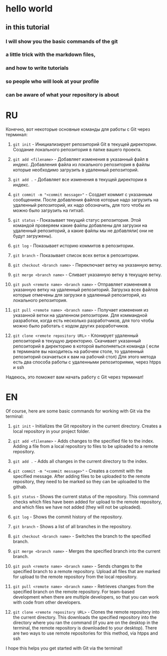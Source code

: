 # hello world 
## in this tutorial 
### I will show you the basic commands of the git
### a little trick with the markdown files, 
### and how to write tutorials
###  so people who will look at your profile 
### can be aware of what your repository is about

# RU

Конечно, вот некоторые основные команды для работы с Git через терминал:

1. `git init` - Инициализирует репозиторий Git в текущей директории. Создание локального репозитория в папке вашего проекта.

2. `git add <filename>` - Добавляет изменения в указанный файл в индекс. Добавления файла из локального репозитория в файлы которые необходимо загрузить в удаленный репозиторий.

3. `git add .` - Добавляет все изменения в текущей директории в индекс.

4. `git commit -m "<commit message>"` - Создает коммит с указанным сообщением. После добавления файлов которые надо загрузить на удаленный репозиторий, их надо обозначить, для того чтобы их можно было загрузить на гитхаб.

5. `git status` - Показывает текущий статус репозитория. Этой командой проверяем какие файлы добавлены для загрузки на удаленный репозиторий, а какие файлы мы не добавляли( они не будут загружены).

6. `git log` - Показывает историю коммитов в репозитории.

7. `git branch` - Показывает список всех веток в репозитории.

8. `git checkout <branch name>` - Переключает ветку на указанную ветку.

9. `git merge <branch name>` - Сливает указанную ветку в текущую ветку.

10. `git push <remote name> <branch name>` - Отправляет изменения в указанную ветку на удаленный репозиторий. Загрузка всех файлов которые отмечены для загрузки в удаленный репозиторий, из локального репозитория.

11. `git pull <remote name> <branch name>` - Получает изменения из указанной ветки на удаленном репозитории. Для коммандной разработки, когда есть несколько разработчиков, для того чтобы можно было работать с кодом других разработчиков.

12. `git clone <remote repository URL>` - Клонирует удаленный репозиторий в текущую директорию. Скачивает указанный репозиторий в директорию в которой выполняеться команда ( если в терминале вы находитесь на рабочем столе, то удаленный репозиторий скачаеться к вам на рабочий стол) 
Для этого метода есть два способа работы с удаленными репозиториями, через htpps и ssh

Надеюсь, это поможет вам начать работу с Git через терминал!


# EN 

Of course, here are some basic commands for working with Git via the terminal:

1. `git init` - Initializes the Git repository in the current directory. Creates a local repository in your project folder.

2. `git add <filename>` - Adds changes to the specified file to the index. Adding a file from a local repository to files to be uploaded to a remote repository.

3. `git add .` - Adds all changes in the current directory to the index.

4. `git commit -m "<commit message>"` - Creates a commit with the specified message. After adding files to be uploaded to the remote repository, they need to be marked so they can be uploaded to the githab.

5. `git status` - Shows the current status of the repository. This command checks which files have been added for upload to the remote repository, and which files we have not added (they will not be uploaded).

6. `git log` - Shows the commit history of the repository.

7. `git branch` - Shows a list of all branches in the repository.

8. `git checkout <branch name>` - Switches the branch to the specified branch.

9. `git merge <branch name>` - Merges the specified branch into the current branch.

10. `git push <remote name> <branch name>` - Sends changes to the specified branch to a remote repository. Upload all files that are marked for upload to the remote repository from the local repository.

11. `git pull <remote name> <branch name>` - Retrieves changes from the specified branch on the remote repository. For team-based development when there are multiple developers, so that you can work with code from other developers.

12. `git clone <remote repository URL>` - Clones the remote repository into the current directory. This downloads the specified repository into the directory where you ran the command (if you are on the desktop in the terminal, the remote repository is downloaded to your desktop). 
There are two ways to use remote repositories for this method, via htpps and ssh

I hope this helps you get started with Git via the terminal!